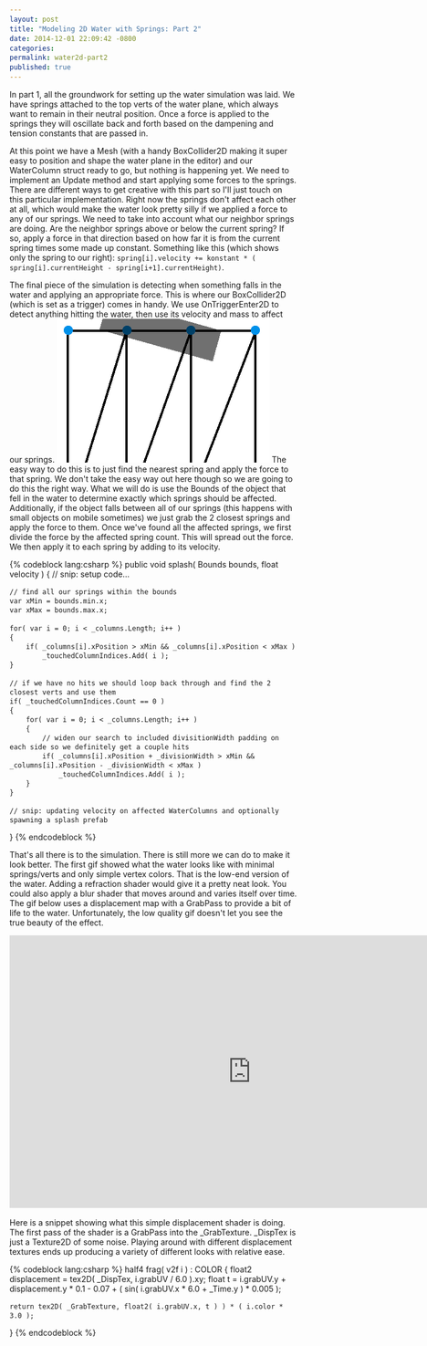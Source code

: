 ```yaml
---
layout: post
title: "Modeling 2D Water with Springs: Part 2"
date: 2014-12-01 22:09:42 -0800
categories:
permalink: water2d-part2
published: true
---
```



In part 1, all the groundwork for setting up the water simulation was laid. We have springs attached to the top verts of the water plane, which always want to remain in their neutral position. Once a force is applied to the springs they will oscillate back and forth based on the dampening and tension constants that are passed in.

<!-- more -->

At this point we have a Mesh (with a handy BoxCollider2D making it super easy to position and shape the water plane in the editor) and our WaterColumn struct ready to go, but nothing is happening yet. We need to implement an Update method and start applying some forces to the springs. There are different ways to get creative with this part so I'll just touch on this particular implementation. Right now the springs don't affect each other at all, which would make the water look pretty silly if we applied a force to any of our springs. We need to take into account what our neighbor springs are doing. Are the neighbor springs above or below the current spring? If so, apply a force in that direction based on how far it is from the current spring times some made up constant. Something like this (which shows only the spring to our right): `spring[i].velocity += konstant * ( spring[i].currentHeight - spring[i+1].currentHeight)`.


The final piece of the simulation is detecting when something falls in the water and applying an appropriate force. This is where our BoxCollider2D (which is set as a trigger) comes in handy. We use OnTriggerEnter2D to detect anything hitting the water, then use its velocity and mass to affect our springs. ![](/images/posts/water2d/splash.png) The easy way to do this is to just find the nearest spring and apply the force to that spring. We don't take the easy way out here though so we are going to do this the right way. What we will do is use the Bounds of the object that fell in the water to determine exactly which springs should be affected. Additionally, if the object falls between all of our springs (this happens with small objects on mobile sometimes) we just grab the 2 closest springs and apply the force to them. Once we've found all the affected springs, we first divide the force by the affected spring count. This will spread out the force. We then apply it to each spring by adding to its velocity.


{% codeblock lang:csharp %}
public void splash( Bounds bounds, float velocity )
{
	// snip: setup code...

	// find all our springs within the bounds
	var xMin = bounds.min.x;
	var xMax = bounds.max.x;

	for( var i = 0; i < _columns.Length; i++ )
	{
		if( _columns[i].xPosition > xMin && _columns[i].xPosition < xMax )
			_touchedColumnIndices.Add( i );
	}

	// if we have no hits we should loop back through and find the 2 closest verts and use them
	if( _touchedColumnIndices.Count == 0 )
	{
		for( var i = 0; i < _columns.Length; i++ )
		{
			// widen our search to included divisitionWidth padding on each side so we definitely get a couple hits
			if( _columns[i].xPosition + _divisionWidth > xMin && _columns[i].xPosition - _divisionWidth < xMax )
				_touchedColumnIndices.Add( i );
		}
	}

	// snip: updating velocity on affected WaterColumns and optionally spawning a splash prefab
}
{% endcodeblock %}


That's all there is to the simulation. There is still more we can do to make it look better. The first gif showed what the water looks like with minimal springs/verts and only simple vertex colors. That is the low-end version of the water. Adding a refraction shader would give it a pretty neat look. You could also apply a blur shader that moves around and varies itself over time. The gif below uses a displacement map with a GrabPass to provide a bit of life to the water. Unfortunately, the low quality gif doesn't let you see the true beauty of the effect.


<iframe src="http://gfycat.com/ifr/FreshGroundedAmericanmarten" frameborder="0" scrolling="no" width="846" height="478" style="-webkit-backface-visibility: hidden;-webkit-transform: scale(1);" ></iframe>


Here is a snippet showing what this simple displacement shader is doing. The first pass of the shader is a GrabPass into the _GrabTexture. _DispTex is just a Texture2D of some noise. Playing around with different displacement textures ends up producing a variety of different looks with relative ease.


{% codeblock lang:csharp %}
half4 frag( v2f i ) : COLOR
{
	float2 displacement = tex2D( _DispTex, i.grabUV / 6.0 ).xy;
	float t = i.grabUV.y + displacement.y * 0.1 - 0.07 + ( sin( i.grabUV.x * 6.0 + _Time.y ) * 0.005 );

	return tex2D( _GrabTexture, float2( i.grabUV.x, t ) ) * ( i.color * 3.0 );
}
{% endcodeblock %}